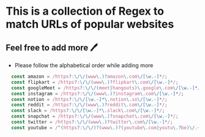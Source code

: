 # This is a collection of Regex to match URLs of popular websites

## Feel free to add more 🖊

- Please follow the alphabetical order while adding more

```Javascript
  const amazon = /https?:\/\/(www\.)?amazon\.com\/[\w.-]*/;
  const flipkart = /https?:\/\/(www\.)?flipkart\.com\/[\w.-]*/;
  const googleMeet = /https?:\/\/(meet|hangouts)\.google\.com\/[\w.-]*/;
  const instagram = /https?:\/\/(www\.)?instagram\.com\/[\w.-]*/;
  const notion = /https?:\/\/[\w.-]*\.notion\.so\/[\w.-]*/;
  const reddit = /https?:\/\/(www\.)?reddit\.com\/[\w.-]*/;
  const slack = /https?:\/\/[\w.-]*\.slack\.com\/[\w.-]*/;
  const snapchat = /https?:\/\/(www\.)?snapchat\.com\/[\w.-]*/;
  const twitter = /https?:\/\/(www\.)?twitter\.com\/[\w.-]*/;
  const youtube = /^(https?:\/\/)?(www\.)?(youtube\.com|youtu\.?be)\/.+$/;
```